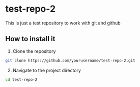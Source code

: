 # test-repo-2
This is just a test repository to work with git and github

## How to install it 

1. Clone the repository
```bash
git clone https://github.com/yourusername/test-repo-2.git
```

2. Navigate to the project directory
```bash
cd test-repo-2
```
